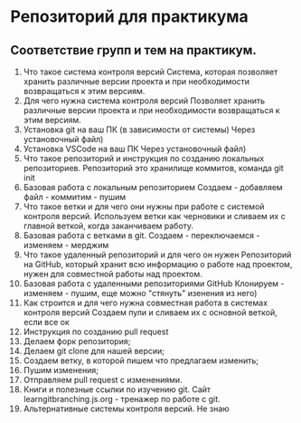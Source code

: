 # Репозиторий для практикума
## Соответствие групп и тем на практикум.

1. Что такое система контроля версий
Система, которая позволяет хранить различные версии проекта и при необходимости возвращаться к этим версиям.
2. Для чего нужна система контроля версий
Позволяет хранить различные версии проекта и при необходимости возвращаться к этим версиям.
3. Установка git на ваш ПК (в зависимости от системы)
Через установочный файл)
4. Установка VSCode на ваш ПК
Через установочный файл)
5. Что такое репозиторий и инструкция по созданию локальных репозиториев.
Репозиторий это хранилище коммитов, команда git init
6. Базовая работа с локальным репозиторием
Создаем - добавляем файл - коммитим - пушим
7. Что такое ветки и для чего они нужны при работе с системой контроля версий.
Используем ветки как черновики и сливаем их с главной веткой, когда заканчиваем работу.
8. Базовая работа с ветками в git.
Создаем - переключаемся - изменяем - мерджим
9. Что такое удаленный репозиторий и для чего он нужен
Репозиторий на GitHub, который хранит всю информацию о работе над проектом, нужен для совместной работы над проектом.
10. Базовая работа с удаленными репозиториями GitHub
Клонируем - изменяем - пушим, еще можно "стянуть" изенения из него)
11. Как строится и для чего нужна совместная работа в системах контроля версий
Создаем пули и сливаем их с основной веткой, если все ок
12. Инструкция по созданию pull request
1. Делаем форк репозитория;
2. Делаем git clone для нашей версии;
3. Создаем ветку, в которой пишем что предлагаем изменить;
4. Пушим изменения;
5. Отправляем pull request с изменениями.
13. Книги и полезные ссылки по изучению git.
Сайт learngitbranching.js.org - тренажер по работе с git.
14. Альтернативные системы контроля версий.
Не знаю
